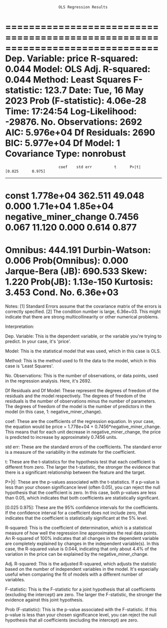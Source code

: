                             OLS Regression Results                            
==============================================================================
Dep. Variable:                  price   R-squared:                       0.044
Model:                            OLS   Adj. R-squared:                  0.044
Method:                 Least Squares   F-statistic:                     123.7
Date:                Tue, 16 May 2023   Prob (F-statistic):           4.06e-28
Time:                        17:24:54   Log-Likelihood:                -29876.
No. Observations:                2692   AIC:                         5.976e+04
Df Residuals:                    2690   BIC:                         5.977e+04
Df Model:                           1                                         
Covariance Type:            nonrobust                                         
=========================================================================================
                            coef    std err          t      P>|t|      [0.025      0.975]
-----------------------------------------------------------------------------------------
const                  1.778e+04    362.511     49.048      0.000    1.71e+04    1.85e+04
negative_miner_change     0.7456      0.067     11.120      0.000       0.614       0.877
==============================================================================
Omnibus:                      444.191   Durbin-Watson:                   0.006
Prob(Omnibus):                  0.000   Jarque-Bera (JB):              690.533
Skew:                           1.220   Prob(JB):                    1.13e-150
Kurtosis:                       3.453   Cond. No.                     6.36e+03
==============================================================================

Notes:
[1] Standard Errors assume that the covariance matrix of the errors is correctly specified.
[2] The condition number is large, 6.36e+03. This might indicate that there are
strong multicollinearity or other numerical problems.

Interpretation:

Dep. Variable: This is the dependent variable, or the variable you're trying to predict. In your case, it's 'price'.

Model: This is the statistical model that was used, which in this case is OLS.

Method: This is the method used to fit the data to the model, which in this case is 'Least Squares'.

No. Observations: This is the number of observations, or data points, used in the regression analysis. Here, it's 2692.

Df Residuals and Df Model: These represent the degrees of freedom of the residuals and the model respectively. The degrees of freedom of the residuals is the number of observations minus the number of parameters. The degrees of freedom of the model is the number of predictors in the model (in this case, 1: negative_miner_change).

coef: These are the coefficients of the regression equation. In your case, the equation would be price = 1.778e+04 + 0.7456*negative_miner_change. This means that for each unit decrease in negative_miner_change, the price is predicted to increase by approximately 0.7456 units.

std err: These are the standard errors of the coefficients. The standard error is a measure of the variability in the estimate for the coefficient.

t: These are the t-statistics for the hypothesis test that each coefficient is different from zero. The larger the t-statistic, the stronger the evidence that there is a significant relationship between the feature and the target.

P>|t|: These are the p-values associated with the t-statistics. If a p-value is less than your chosen significance level (often 0.05), you can reject the null hypothesis that the coefficient is zero. In this case, both p-values are less than 0.05, which indicates that both coefficients are statistically significant.

[0.025 0.975]: These are the 95% confidence intervals for the coefficients. If the confidence interval for a coefficient does not include zero, that indicates that the coefficient is statistically significant at the 5% level.

R-squared: This is the coefficient of determination, which is a statistical measure of how well the regression line approximates the real data points. An R-squared of 100% indicates that all changes in the dependent variable are completely explained by changes in the independent variable(s). In this case, the R-squared value is 0.044, indicating that only about 4.4% of the variation in the price can be explained by the negative_miner_change.

Adj. R-squared: This is the adjusted R-squared, which adjusts the statistic based on the number of independent variables in the model. It's especially useful when comparing the fit of models with a different number of variables.

F-statistic: This is the F-statistic for a joint hypothesis that all coefficients (excluding the intercept) are zero. The larger the F-statistic, the stronger the evidence against this joint hypothesis.

Prob (F-statistic): This is the p-value associated with the F-statistic. If this p-value is less than your chosen significance level, you can reject the null hypothesis that all coefficients (excluding the intercept) are zero.